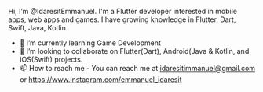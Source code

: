 Hi, I’m @IdaresitEmmanuel. I'm a Flutter developer interested in mobile apps, web apps and games. I have growing knowledge in Flutter, Dart, Swift, Java, Kotlin

<!-- - 👀 I’m interested in ... --> 
- 🌱 I’m currently learning Game Development
- 💞️ I’m looking to collaborate on Flutter(Dart), Android(Java & Kotlin, and iOS(Swift) projects.
- 📫 How to reach me - You can reach me at idaresitimmanuel@gmail.com or https://www.instagram.com/emmanuel_idaresit

<!---
IdaresitEmmanuel/IdaresitEmmanuel is a ✨ special ✨ repository because its `README.md` (this file) appears on your GitHub profile.
You can click the Preview link to take a look at your changes.
--->

